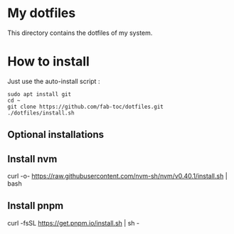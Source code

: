 # My dotfiles

This directory contains the dotfiles of my system.

# How to install

Just use the auto-install script :
```
sudo apt install git
cd ~
git clone https://github.com/fab-toc/dotfiles.git
./dotfiles/install.sh
```

## Optional installations

## Install nvm
curl -o- https://raw.githubusercontent.com/nvm-sh/nvm/v0.40.1/install.sh | bash

## Install pnpm
curl -fsSL https://get.pnpm.io/install.sh | sh -
